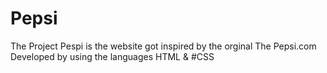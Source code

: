 # Pepsi
The Project Pespi is the website got inspired by the orginal The Pepsi.com <br>
Developed by using the languages HTML & #CSS 
